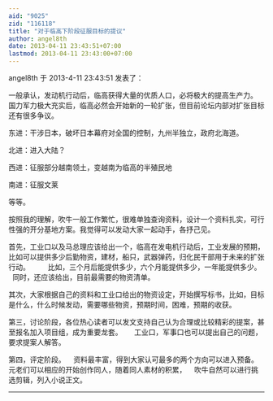 ```yaml
---
aid: "9025"
zid: "116118"
title: "对于临高下阶段征服目标的提议"
author: angel8th
date: 2013-04-11 23:43:51+07:00
lastmod: 2013-04-11 23:43:00+07:00
---
```


angel8th 于 2013-4-11 23:43:51 发表了：

一般承认，发动机行动后，临高获得大量的优质人口，必将极大的提高生产力。   国力军力极大充实后，临高必然会开始新的一轮扩张，但目前论坛内部对扩张目标还有很多争议。

东进：干涉日本，破坏日本幕府对全国的控制，九州半独立，政府北海道。

北进：进入大陆？

西进：征服部分越南领土，变越南为临高的半殖民地

南进：征服文莱

等等。

按照我的理解，吹牛一般工作繁忙，很难单独查询资料，设计一个资料扎实，可行性强的开分基地方案。我觉得可以发动大家一起动手，各抒己见。

首先，工业口以及马总理应该给出一个，临高在发电机行动后，工业发展的预期，比如可以提供多少后勤物资，建材，船只，武器弹药，归化民干部用于未来的扩张行动。         比如，三个月后能提供多少，六个月能提供多少，一年能提供多少。    同时，还应该给出，目前最需要的物资清单。

其次，大家根据自己的资料和工业口给出的物资设定，开始撰写标书，比如，目标是什么，什么时候发动，需要哪些物资，预期时间，困难，预期的收获。

第三，讨论阶段，各位热心读者可以发文支持自己认为合理或比较精彩的提案，甚至报名加入项目组，成为重要龙套。      工业口，军事口也可以提出自己的问题，要求提案人解答。

第四，评定阶段。    资料最丰富，得到大家认可最多的两个方向可以进入预备。    元老们可以相应的开始创作同人，随着同人素材的积累，    吹牛自然可以进行挑选剪辑，列入小说正文。

---
